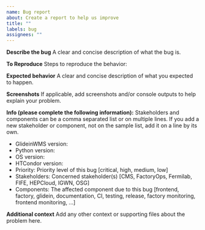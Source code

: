 ```yaml
---
name: Bug report
about: Create a report to help us improve
title: ""
labels: bug
assignees: ""
---
```


**Describe the bug**
A clear and concise description of what the bug is.

**To Reproduce**
Steps to reproduce the behavior:

**Expected behavior**
A clear and concise description of what you expected to happen.

**Screenshots**
If applicable, add screenshots and/or console outputs to help explain your problem.

**Info (please complete the following information):**
Stakeholders and components can be a comma separated list or on multiple lines.
If you add a new stakeholder or component, not on the sample list, add it on a line by its own.

-   GlideinWMS version:
-   Python version:
-   OS version:
-   HTCondor version:
-   Priority: Priority level of this bug [critical, high, medium, low]
-   Stakeholders: Concerned stakeholder(s) [CMS, FactoryOps, Fermilab, FIFE, HEPCloud, IGWN, OSG]
-   Components: The affected component due to this bug [frontend, factory, glidein, documentation, CI, testing, release, factory monitoring, frontend monitoring, ...]

**Additional context**
Add any other context or supporting files about the problem here.
